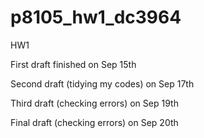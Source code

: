# p8105_hw1_dc3964
HW1

First draft finished on Sep 15th

Second draft (tidying my codes) on Sep 17th

Third draft (checking errors) on Sep 19th

Final draft (checking errors) on Sep 20th